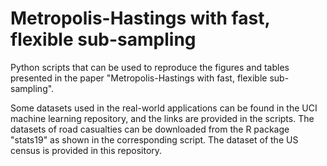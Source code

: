 # Metropolis-Hastings with fast, flexible sub-sampling
Python scripts that can be used to reproduce the figures and tables presented in the paper "Metropolis-Hastings with fast, flexible sub-sampling".

Some datasets used in the real-world applications can be found in the UCI machine learning repository, and the links are provided in the scripts. The datasets of road casualties can be downloaded from the R package "stats19" as shown in the corresponding script. The dataset of the US census is provided in this repository.
